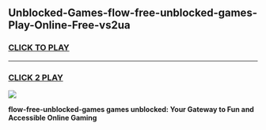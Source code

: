 
## Unblocked-Games-flow-free-unblocked-games-Play-Online-Free-vs2ua
<h3>
<a href="https://premium76.site?title=flow-free-unblocked-games&ref=26A">CLICK TO PLAY</a></h3>
<hr>

<h3>
<a href="https://premium76.site?title=flow-free-unblocked-games&ref=26A">CLICK 2 PLAY</a>
  
</h3>

<a href="https://premium76.site?title=flow-free-unblocked-games&ref=26A"><img src="https://clearcache.store/games.png"></a>


**flow-free-unblocked-games games unblocked: Your Gateway to Fun and Accessible Online Gaming**
